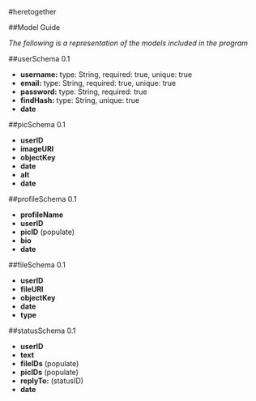 #heretogether

##Model Guide

*The following is a representation of the models included in the program*

##userSchema 0.1
* **username:**  type: String, required: true, unique: true
* **email:** type: String, required: true, unique: true
* **password:** type: String, required: true
* **findHash:** type: String, unique: true
* **date**

##picSchema 0.1
* **userID**
* **imageURI**
* **objectKey**
* **date**
* **alt**
* **date**

##profileSchema 0.1
* **profileName**
* **userID**
* **picID** (populate) <optional>
* **bio**
* **date**

##fileSchema 0.1
* **userID**
* **fileURI**
* **objectKey**
* **date**
* **type**

##statusSchema 0.1
* **userID**
* **text** <optional>
* **fileIDs** (populate) <optional>
* **picIDs** (populate) <optional>
* **replyTo:** (statusID) <optional>
* **date**
